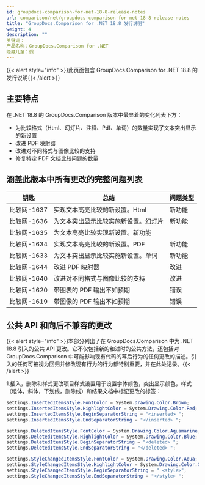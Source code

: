 ```yaml
---
id: groupdocs-comparison-for-net-18-8-release-notes
url: comparison/net/groupdocs-comparison-for-net-18-8-release-notes
title: "GroupDocs.Comparison for .NET 18.8 发行说明"
weight: 4
description: ""
关键词：
产品名称：GroupDocs.Comparison for .NET
隐藏儿童：假
---
```

{{< alert style="info" >}}此页面包含 GroupDocs.Comparison for .NET 18.8 的发行说明{{< /alert >}}

## 主要特点

在 .NET 18.8 的 GroupDocs.Comparison 版本中最显着的变化列表下方：

* 为比较格式（Html、幻灯片、注释、Pdf、单词）的数量实现了文本突出显示的新设置
* 改进 PDF 映射器
* 改进对不同格式与图像比较的支持
* 修复特定 PDF 文档比较问题的数量

## 涵盖此版本中所有更改的完整问题列表

|钥匙 |总结 |问题类型 |
| --- | --- | --- |
|比较网-1637 |实现文本高亮比较的新设置。Html |新功能 |
|比较网-1636 |为文本突出显示比较实施新设置。幻灯片 |新功能 |
|比较网-1635 |为文本高亮比较实现新设置。新功能 |
|比较网-1634 |实现文本高亮比较的新设置。PDF |新功能 |
|比较网-1633 |为文本突出显示比较实施新设置。单词 |新功能 |
|比较网-1644 |改进 PDF 映射器 |改进 |
|比较网-1640 |改进对不同格式与图像比较的支持 |改进 |
|比较网-1620 |带图表的 PDF 输出不如预期 |错误 |
|比较网-1619 |带图像的 PDF 输出不如预期 |错误 |

## 公共 API 和向后不兼容的更改

{{< alert style="info" >}}本部分列出了在 GroupDocs.Comparison 中为 .NET 18.8 引入的公共 API 更改。它不仅包括新的和过时的公共方法，还包括对 GroupDocs.Comparison 中可能影响现有代码的幕后行为的任何更改的描述。引入的任何可被视为回归并修改现有行为的行为都特别重要，并在此处记录。{{< /alert >}}

1.插入，删除和样式更改项目样式设置用于设置字体颜色，突出显示颜色，样式（粗体，斜体，下划线，删除线）和结果文档中标记更改的标签：
    



```csharp
settings.InsertedItemsStyle.FontColor = System.Drawing.Color.Brown;
settings.InsertedItemsStyle.HighlightColor = System.Drawing.Color.Red;
settings.InsertedItemsStyle.BeginSeparatorString = "<inserted> ";
settings.InsertedItemsStyle.EndSeparatorString = "</inserted> ";
```
    



```csharp
settings.DeletedItemsStyle.FontColor = System.Drawing.Color.Aquamarine;
settings.DeletedItemsStyle.HighlightColor = System.Drawing.Color.Blue;
settings.DeletedItemsStyle.BeginSeparatorString = "<deleted> ";
settings.DeletedItemsStyle.EndSeparatorString = "</deleted> ";
```
    



```csharp
settings.StyleChangedItemsStyle.FontColor = System.Drawing.Color.Aqua;
settings.StyleChangedItemsStyle.HighlightColor = System.Drawing.Color.Green;
settings.StyleChangedItemsStyle.BeginSeparatorString = " <style>";
settings.StyleChangedItemsStyle.EndSeparatorString = "</style> ";
```

